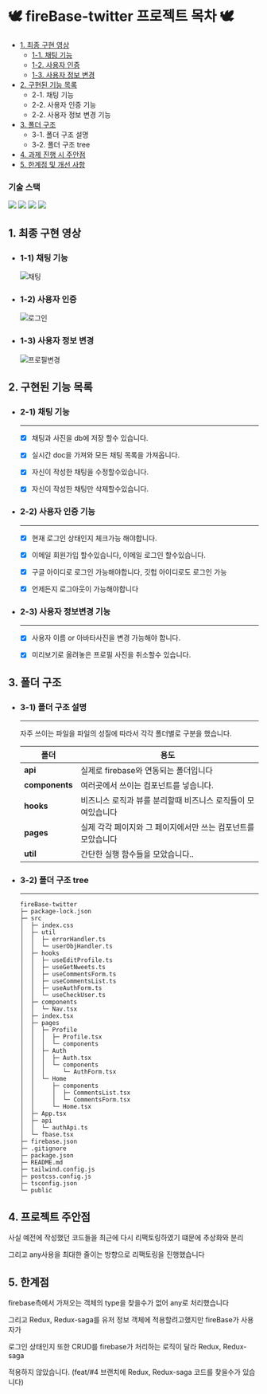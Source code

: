 # 🕊 fireBase-twitter 프로젝트 목차 🕊

- [1. 최종 구현 영상](#1-최종-구현-영상)
  - [1-1. 채팅 기능](#1-1-채팅-기능)
  - [1-2. 사용자 인증](#1-2-사용자-인증)
  - [1-3. 사용자 정보 변경](#1-3-사용자-정보-변경)
- [2. 구현된 기능 목록](#2-구현된-기능-목록)
  - 2-1. 채팅 기능
  - 2-2. 사용자 인증 기능
  - 2-2. 사용자 정보 변경 기능
- [3. 폴더 구조](#3-폴더-구조)
  - 3-1. 폴더 구조 설명
  - 3-2. 폴더 구조 tree
- [4. 과제 진행 시 주안점](#4-프로젝트-주안점)
- [5. 한계점 및 개선 사항](#5-한계점)

### 기술 스택
<div>
<img src="https://img.shields.io/badge/React-61DAFB.svg?style=for-the-badge&logo=React&logoColor=black">
<img src="https://img.shields.io/badge/Firebase-FFCA28.svg?style=for-the-badge&logo=Firebase&logoColor=black">
<img src="https://img.shields.io/badge/Jest-C21325.svg?style=for-the-badge&logo=Jest&logoColor=white">
<img src="https://img.shields.io/badge/RTL-E9113B.svg?style=for-the-badge&logo=RTL&logoColor=white">
</div>

## 1. 최종 구현 영상

- ### 1-1) 채팅 기능

  ![채팅](https://user-images.githubusercontent.com/75124028/178646506-19c81b49-ab95-4944-9861-968b6306435e.gif)

- ### 1-2) 사용자 인증

  ![로그인](https://user-images.githubusercontent.com/75124028/178647895-22fd526b-d751-4d2c-b30d-b445adb03625.gif)

- ### 1-3) 사용자 정보 변경

  ![프로필변경](https://user-images.githubusercontent.com/75124028/178648302-a9dbf7b3-c79a-4c50-9a58-1fa34339a691.gif)

## 2. 구현된 기능 목록

- ### 2-1) 채팅 기능

  ***

  - [x] 채팅과 사진을 db에 저장 할수 있습니다.

  - [x] 실시간 doc을 가져와 모든 채팅 목록을 가져옵니다.

  - [x] 자신이 작성한 채팅을 수정할수있습니다.

  - [x] 자신이 작성한 채팅만 삭제할수있습니다.

- ### 2-2) 사용자 인증 기능

  ***

  - [x] 현재 로그인 상태인지 체크가능 해야합니다.

  - [x] 이메일 회원가입 할수있습니다, 이메일 로그인 할수있습니다.

  - [x] 구글 아이디로 로그인 가능해야합니다, 깃헙 아이디로도 로그인 가능

  - [x] 언제든지 로그아웃이 가능해야합니다

- ### 2-3) 사용자 정보변경 기능

  ***

  - [x] 사용자 이름 or 아바타사진을 변경 가능해야 합니다.

  - [x] 미리보기로 올려놓은 프로필 사진을 취소할수 있습니다.

## 3. 폴더 구조

- ### 3-1) 폴더 구조 설명

  ***

  자주 쓰이는 파일을 파일의 성질에 따라서 각각 폴더별로 구분을 했습니다.

  | 폴더           | 용도                                                                  |
  | -------------- | --------------------------------------------------------------------- |
  | **api**        | 실제로 firebase와 연동되는 폴더입니다                                 |
  | **components** | 여러곳에서 쓰이는 컴포넌트를 넣습니다.                                |
  | **hooks**      | 비즈니스 로직과 뷰를 분리할때 비즈니스 로직들이 모여있습니다          |
  | **pages**      | 실제 각각 페이지와 그 페이지에서만 쓰는 컴포넌트를 모았습니다         |
  | **util**       | 간단한 실행 함수들을 모았습니다..                                     |

- ### 3-2) 폴더 구조 tree

  ***

  ```
  fireBase-twitter
  ├─ package-lock.json
  ├─ src
  │  ├─ index.css
  │  ├─ util
  │  │  ├─ errorHandler.ts
  │  │  └─ userObjHandler.ts
  │  ├─ hooks
  │  │  ├─ useEditProfile.ts
  │  │  ├─ useGetNweets.ts
  │  │  ├─ useCommentsForm.ts
  │  │  ├─ useCommentsList.ts
  │  │  ├─ useAuthForm.ts
  │  │  └─ useCheckUser.ts
  │  ├─ components
  │  │  └─ Nav.tsx
  │  ├─ index.tsx
  │  ├─ pages
  │  │  ├─ Profile
  │  │  │  ├─ Profile.tsx
  │  │  │  └─ components
  │  │  ├─ Auth
  │  │  │  ├─ Auth.tsx
  │  │  │  └─ components
  │  │  │     └─ AuthForm.tsx
  │  │  └─ Home
  │  │     ├─ components
  │  │     │  ├─ CommentsList.tsx
  │  │     │  └─ CommentsForm.tsx
  │  │     └─ Home.tsx
  │  ├─ App.tsx
  │  ├─ api
  │  │  └─ authApi.ts
  │  └─ fbase.tsx
  ├─ firebase.json
  ├─ .gitignore
  ├─ package.json
  ├─ README.md
  ├─ tailwind.config.js
  ├─ postcss.config.js
  ├─ tsconfig.json
  └─ public
  ```

## 4. 프로젝트 주안점

사실 예전에 작성했던 코드들을 최근에 다시 리팩토링하였기 떄문에 추상화와 분리

그리고 any사용을 최대한 줄이는 방향으로 리팩토링을 진행했습니다

## 5. 한계점

firebase측에서 가져오는 객체의 type을 찾을수가 없어 any로 처리했습니다

그리고 Redux, Redux-saga를 유저 정보 객체에 적용할려고했지만 fireBase가 사용자가

로그인 상태인지 또한 CRUD를 firebase가 처리하는 로직이 달라 Redux, Redux-saga

적용하지 않았습니다. (feat/#4 브랜치에 Redux, Redux-saga 코드를 찾을수가 있습니다)
